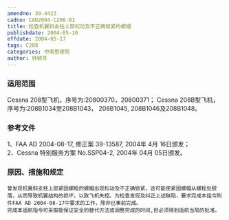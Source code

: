 ```yaml
---
amendno: 39-4423  
cadno: CAD2004-C208-01  
title: 检查机翼斜支柱上部松动及不正确锁紧的螺帽  
publishdate: 2004-05-10  
effdate: 2004-05-17  
tags: C208  
categories: 中南管理局  
author: 钟颖芬  
---
```

  
### 适用范围  
Cessna 208型飞机，序号为:20800370，20800371；
Cessna 208B型飞机，序号为:208B1034至208B1043， 208B1045, 208B1046及208B1048。  
  
<!--more-->  
### 参考文件  
1、FAA AD 2004-08-17, 修正案 39-13587, 2004年 4月 16日颁发；  
 2、Cessna 特别服务方案 No.SSP04-2, 2004年 04月 05日颁发。  
  
### 原因、措施和规定  
    曾发现机翼斜支柱上部紧固螺栓的螺帽出现松动及不正确锁紧，这可能使紧固螺帽从螺栓处脱落，从而导致机翼结构的损坏，以致飞机失控。为检查发现及纠正上述缺陷，要求完成本指令附件FAA AD 2004-08-17中要求的工作，除非已事前完成。  
    完成本适航指令可采取能保证安全的替代方法或调整完成的时间,但必须得到适航当局的批准。  
